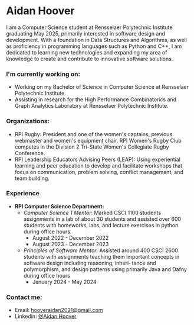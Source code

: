 # Aidan Hoover
I am a Computer Science student at Rensselaer Polytechnic Institute graduating May 2025, primarily interested in software design and development. With a foundation in Data Structures and Algorithms, as well as proficiency in programming languages such as Python and C++, I am dedicated to learning new technologies and expanding my area of knowledge to create and contribute to innovative software solutions. 

### I'm currently working on:
- Working on my Bachelor of Science in Computer Science at Rensselaer Polytechnic Institute.
- Assisting in research for the High Performance Combinatorics and Graph Analytics Laboratory at Rensselaer Polytechnic Institute.

### Organizations:
- RPI Rugby: President and one of the women's captains, previous webmaster and women's equipment chair. RPI Women's Rugby Club competes in the Division 2 Tri-State Women's Collegiate Rugby Conference.
- RPI Leadership Educators Advising Peers (LEAP): Using experiential learning and peer education to develop and facilitate workshops that focus on communication, problem solving, conflict management, and team building.

### Experience
- **RPI Computer Science Department:**
  - *Computer Science 1 Mentor*: Marked CSCI 1100 students assignments in a lab of about 30 students and assisted over 600 students with homeworks, labs, and lecture
exercises in python during office hours.
    - August 2022 - December 2022
    - August 2023 - December 2023
  - *Principles of Software Mentor*: Assisted around 400 CSCI 2600 students with assignments teaching them important concepts in software design including reasoning, inheri‑
tance and polymorphism, and design patterns using primarily Java and Dafny during office hours
    - January 2024 - May 2024

### Contact me:
- Email: hooveraidan2021@gmail.com
- Linkedin: [@Aidan Hoover](https://www.linkedin.com/in/aidan-hoover/)
